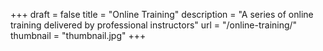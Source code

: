 +++
draft 			= false
title 			= "Online Training"
description		= "A series of online training delivered by professional instructors"
url 				= "/online-training/"
thumbnail		= "thumbnail.jpg"
+++
